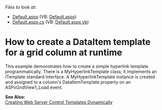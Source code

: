 <!-- default file list -->
*Files to look at*:

* [Default.aspx](./CS/HyperlinkColumn/Default.aspx) (VB: [Default.aspx](./VB/HyperlinkColumn/Default.aspx))
* [Default.aspx.cs](./CS/HyperlinkColumn/Default.aspx.cs) (VB: [Default.aspx.vb](./VB/HyperlinkColumn/Default.aspx.vb))
<!-- default file list end -->
# How to create a DataItem template for a grid column at runtime


<p>This example demonstrates how to create a simple hyperlink template programmatically. There is a MyHyperlinkTemplate class; it implements an ITemplate standard interface. A MyHyperlinkTemplate instance is created and assigned to a column's DataItemTemplate property on an ASPxGridView1_Load event.</p><p><strong>See Also:</strong><br />
<a href="http://msdn.microsoft.com/en-us/library/y0h809ak(VS.71).aspx">Creating Web Server Control Templates Dynamically</a></p>

<br/>


